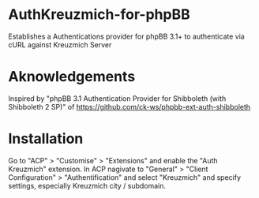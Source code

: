 # AuthKreuzmich-for-phpBB
Establishes a Authentications provider for phpBB 3.1+ to authenticate via cURL against Kreuzmich Server

# Aknowledgements
Inspired by "phpBB 3.1 Authentication Provider for Shibboleth (with Shibboleth 2 SP)" of https://github.com/ck-ws/phpbb-ext-auth-shibboleth

# Installation
Go to "ACP" > "Customise" > "Extensions" and enable the "Auth Kreuzmich" extension.
In ACP nagivate to "General" > "Client Configuration" > "Authentification" and select "Kreuzmich" and specify settings, especially Kreuzmich city / subdomain. 
